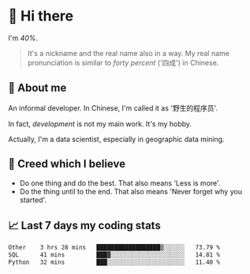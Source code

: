 # 👋 Hi there

I'm *40%*.

> It's a nickname and the real name also in a way.
> My real name pronunciation is similar to *forty percent* ('四成') in Chinese.

## :speech_balloon: About me

An informal developer. In Chinese, I'm called it as '野生的程序员'.

In fact, _development_ is not my main work. It's my hobby.

Actually, I'm a data scientist, especially in geographic data mining.

## :see_no_evil: Creed which I believe

- Do one thing and do the best. That also means 'Less is more'.
- Do the thing until to the end. That also means 'Never forget why you started'.

## :chart_with_upwards_trend: Last 7 days my coding stats

<!--START_SECTION:waka-->

```txt
Other    3 hrs 28 mins   ██████████████████▒░░░░░░   73.79 %
SQL      41 mins         ███▓░░░░░░░░░░░░░░░░░░░░░   14.81 %
Python   32 mins         ███░░░░░░░░░░░░░░░░░░░░░░   11.40 %
```

<!--END_SECTION:waka-->

